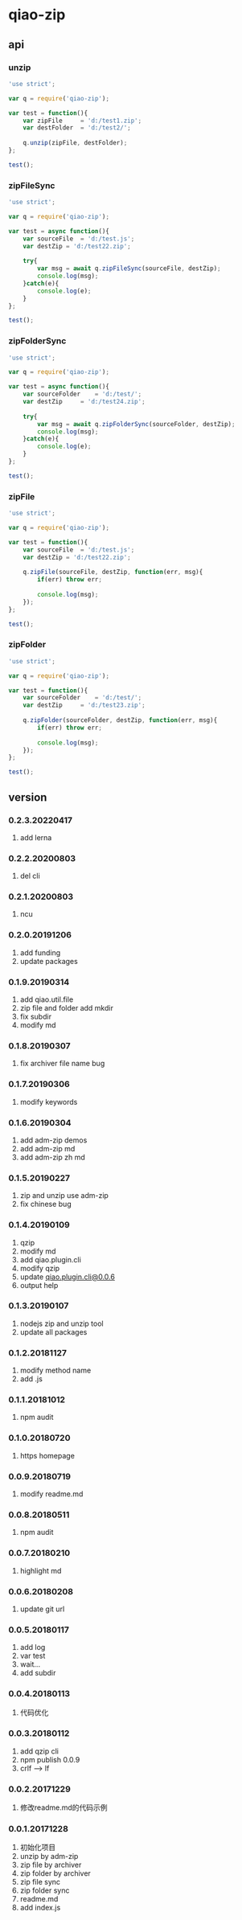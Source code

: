 # qiao-zip

## api
### unzip
```javascript
'use strict';

var q = require('qiao-zip');

var test = function(){
	var zipFile 	= 'd:/test1.zip';
	var destFolder	= 'd:/test2/';
	
	q.unzip(zipFile, destFolder);
};

test();
```

### zipFileSync
```javascript
'use strict';

var q = require('qiao-zip');

var test = async function(){
	var sourceFile	= 'd:/test.js';
	var destZip	= 'd:/test22.zip';
	
	try{
		var msg = await q.zipFileSync(sourceFile, destZip);
		console.log(msg);
	}catch(e){
		console.log(e);
	}
};

test();
```

### zipFolderSync
```javascript
'use strict';

var q = require('qiao-zip');

var test = async function(){
	var sourceFolder	= 'd:/test/';
	var destZip		= 'd:/test24.zip';
	
	try{
		var msg = await q.zipFolderSync(sourceFolder, destZip);
		console.log(msg);
	}catch(e){
		console.log(e);
	}
};

test();
```

### zipFile
```javascript
'use strict';

var q = require('qiao-zip');

var test = function(){
	var sourceFile	= 'd:/test.js';
	var destZip	= 'd:/test22.zip';
	
	q.zipFile(sourceFile, destZip, function(err, msg){
		if(err) throw err;
		
		console.log(msg);
	});
};

test();
```

### zipFolder
```javascript
'use strict';

var q = require('qiao-zip');

var test = function(){
	var sourceFolder	= 'd:/test/';
	var destZip		= 'd:/test23.zip';
	
	q.zipFolder(sourceFolder, destZip, function(err, msg){
		if(err) throw err;
		
		console.log(msg);
	});
};

test();
```

## version
### 0.2.3.20220417
1. add lerna

### 0.2.2.20200803
1. del cli

### 0.2.1.20200803
1. ncu

### 0.2.0.20191206
1. add funding
2. update packages

### 0.1.9.20190314
1. add qiao.util.file
2. zip file and folder add mkdir
3. fix subdir
4. modify md

### 0.1.8.20190307
1. fix archiver file name bug

### 0.1.7.20190306
1. modify keywords

### 0.1.6.20190304
1. add adm-zip demos
2. add adm-zip md
3. add adm-zip zh md

### 0.1.5.20190227
1. zip and unzip use adm-zip
2. fix chinese bug

### 0.1.4.20190109
1. qzip
2. modify md
3. add qiao.plugin.cli
4. modify qzip
5. update qiao.plugin.cli@0.0.6
6. output help

### 0.1.3.20190107
1. nodejs zip and unzip tool
2. update all packages

### 0.1.2.20181127
1. modify method name
2. add .js

### 0.1.1.20181012
1. npm audit

### 0.1.0.20180720
1. https homepage

### 0.0.9.20180719
1. modify readme.md

### 0.0.8.20180511
1. npm audit

### 0.0.7.20180210
1. highlight md

### 0.0.6.20180208
1. update git url

### 0.0.5.20180117
1. add log
2. var test
3. wait...
4. add subdir

### 0.0.4.20180113
1. 代码优化

### 0.0.3.20180112
1. add qzip cli
2. npm publish 0.0.9
3. crlf --> lf

### 0.0.2.20171229
1. 修改readme.md的代码示例

### 0.0.1.20171228
1. 初始化项目
2. unzip by adm-zip
3. zip file by archiver
4. zip folder by archiver
5. zip file sync
6. zip folder sync
7. readme.md
8. add index.js
